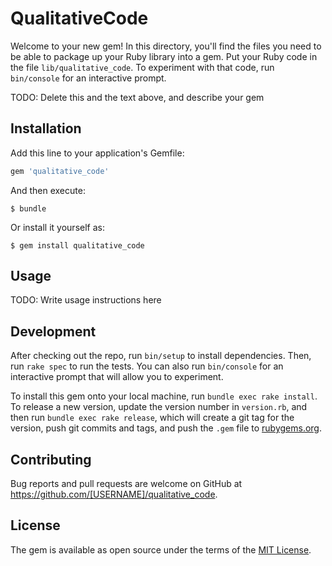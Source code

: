 # QualitativeCode

Welcome to your new gem! In this directory, you'll find the files you need to be able to package up your Ruby library into a gem. Put your Ruby code in the file `lib/qualitative_code`. To experiment with that code, run `bin/console` for an interactive prompt.

TODO: Delete this and the text above, and describe your gem

## Installation

Add this line to your application's Gemfile:

```ruby
gem 'qualitative_code'
```

And then execute:

    $ bundle

Or install it yourself as:

    $ gem install qualitative_code

## Usage

TODO: Write usage instructions here

## Development

After checking out the repo, run `bin/setup` to install dependencies. Then, run `rake spec` to run the tests. You can also run `bin/console` for an interactive prompt that will allow you to experiment.

To install this gem onto your local machine, run `bundle exec rake install`. To release a new version, update the version number in `version.rb`, and then run `bundle exec rake release`, which will create a git tag for the version, push git commits and tags, and push the `.gem` file to [rubygems.org](https://rubygems.org).

## Contributing

Bug reports and pull requests are welcome on GitHub at https://github.com/[USERNAME]/qualitative_code.


## License

The gem is available as open source under the terms of the [MIT License](http://opensource.org/licenses/MIT).

